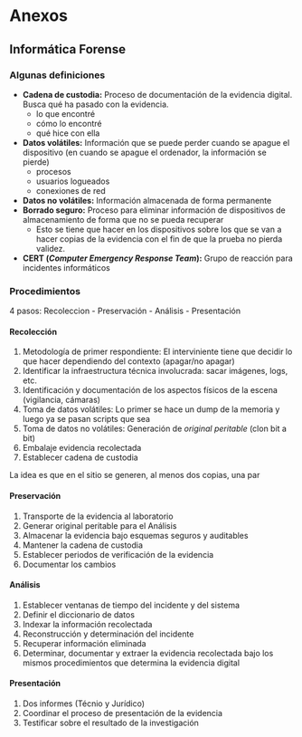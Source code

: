 # Anexos

## Informática Forense

### Algunas definiciones

- **Cadena de custodia:** Proceso de documentación de la evidencia digital. Busca qué ha pasado con la evidencia.
    - lo que encontré
    - cómo lo encontré
    - qué hice con ella
- **Datos volátiles:** Información que se puede perder cuando se apague el dispositivo (en cuando se apague el ordenador, la información se pierde)
    - procesos
    - usuarios logueados
    - conexiones de red
- **Datos no volátiles:** Información almacenada de forma permanente
- **Borrado seguro:** Proceso para eliminar información de dispositivos de almacenamiento de forma que no se pueda recuperar
    - Esto se tiene que hacer en los dispositivos sobre los que se van a hacer copias de la evidencia con el fin de que la prueba no pierda validez.
- **CERT (_Computer Emergency Response Team_):** Grupo de reacción para incidentes informáticos

### Procedimientos

4 pasos: Recoleccion - Preservación - Análisis - Presentación

#### Recolección

1. Metodología de primer respondiente: El interviniente tiene que decidir lo que hacer dependiendo del contexto (apagar/no apagar)
2. Identificar la infraestructura técnica involucrada: sacar imágenes, logs, etc.
3. Identificación y documentación de los aspectos físicos de la escena (vigilancia, cámaras)
4. Toma de datos volátiles: Lo primer se hace un dump de la memoria y luego ya se pasan scripts que sea
5. Toma de datos no volátiles: Generación de _original peritable_ (clon bit a bit)
6. Embalaje evidencia recolectada
7. Establecer cadena de custodia

La idea es que en el sitio se generen, al menos dos copias, una par

#### Preservación

1. Transporte de la evidencia al laboratorio
2. Generar original peritable para el Análisis
3. Almacenar la evidencia bajo esquemas seguros y auditables
4. Mantener la cadena de custodia
5. Establecer periodos de verificación de la evidencia
6. Documentar los cambios

#### Análisis

1. Establecer ventanas de tiempo del incidente y del sistema
2. Definir el diccionario de datos
3. Indexar la información recolectada
4. Reconstrucción y determinación del incidente
5. Recuperar información eliminada
6. Determinar, documentar y extraer la evidencia recolectada bajo los mismos procedimientos que determina la evidencia digital

#### Presentación

1. Dos informes (Técnio y Jurídico)
2. Coordinar el proceso de presentación de la evidencia
3. Testificar sobre el resultado de la investigación
